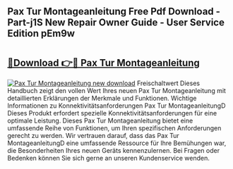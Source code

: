 ## Pax Tur Montageanleitung Free Pdf Download - Part-j1S New Repair Owner Guide - User Service Edition pEm9w

# <h2><a href="http://df6w36k.blite.top/?on=Pax+Tur+Montageanleitung">🔗Download 👉🔴 Pax Tur Montageanleitung</a></h2>

[![Pax Tur Montageanleitung new download](https://i.imgur.com/lujVjoI.png)](http://df6w36k.blite.top/?on=Pax+Tur+Montageanleitung)
Freischaltwert Dieses Handbuch zeigt den vollen Wert Ihres neuen Pax Tur Montageanleitung mit detaillierten Erklärungen der Merkmale und Funktionen. Wichtige Informationen zu Konnektivitätsanforderungen Pax Tur MontageanleitungD Dieses Produkt erfordert spezielle Konnektivitätsanforderungen für eine optimale Leistung. Dieses Pax Tur Montageanleitung bietet eine umfassende Reihe von Funktionen, um Ihren spezifischen Anforderungen gerecht zu werden. Wir vertrauen darauf, dass das Pax Tur MontageanleitungD eine umfassende Ressource für Ihre Bemühungen war, die Besonderheiten Ihres neuen Geräts kennenzulernen. Bei Fragen oder Bedenken können Sie sich gerne an unseren Kundenservice wenden.
